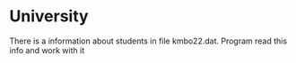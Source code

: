 # University
There is a information about students in file kmbo22.dat. Program read this info and work with it
